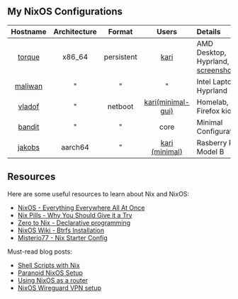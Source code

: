 ## My NixOS Configurations
| Hostname | Architecture | Format       | Users | Details
| :-:       |  :-:    | :-:          | :-:   | :-
[torque](nixosConfigurations/torque/default.nix)   | x86_64  | persistent | [kari](home-manager/users/kari/default.nix)              | AMD Desktop, Hyprland, [screenshot](https://raw.githubusercontent.com/tupakkatapa/nix-config/main/nixosConfigurations/torque/screenshot.png)
[maliwan](nixosConfigurations/maliwan/default.nix) | "       | "          | "                                                        | Intel Laptop, Hyprland
[vladof](nixosConfigurations/vladof/default.nix)   | "       | netboot    | [kari(minimal-gui)](home-manager/users/kari/minimal.nix) | Homelab, Firefox kiosk
[bandit](nixosConfigurations/bandit/default.nix)   | "       | "          | core                                                     | Minimal Configuration
[jakobs](nixosConfigurations/jakobs/default.nix)   | aarch64 | "          | [kari (minimal)](home-manager/users/kari/minimal.nix)    | Rasberry Pi 4 Model B


## Resources
Here are some useful resources to learn about Nix and NixOS:

- [NixOS - Everything Everywhere All At Once](https://www.youtube.com/watch?v=CwfKlX3rA6E)
- [Nix Pills - Why You Should Give it a Try](https://nixos.org/guides/nix-pills/why-you-should-give-it-a-try.html)
- [Zero to Nix - Declarative programming](https://zero-to-nix.com/concepts/declarative)
- [NixOS Wiki - Btrfs Installation](https://nixos.wiki/wiki/Btrfs)
- [Misterio77 - Nix Starter Config](https://github.com/Misterio77/nix-starter-configs)

Must-read blog posts:

- [Shell Scripts with Nix](https://ertt.ca/nix/shell-scripts/)
- [Paranoid NixOS Setup](https://xeiaso.net/blog/paranoid-nixos-2021-07-18/)
- [Using NixOS as a router](https://francis.begyn.be/blog/nixos-home-router)
- [NixOS Wireguard VPN setup](https://alberand.com/nixos-wireguard-vpn.html)

